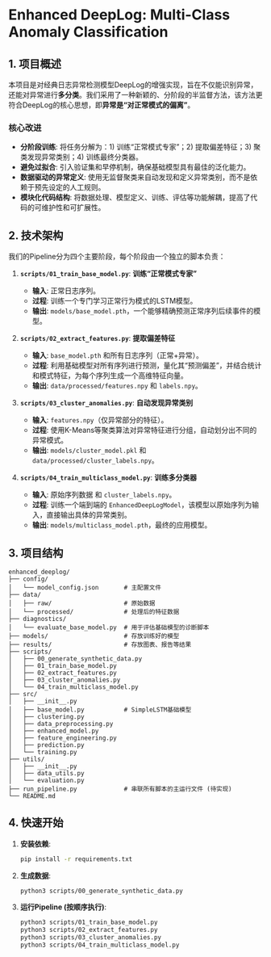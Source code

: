 # Enhanced DeepLog: Multi-Class Anomaly Classification

## 1. 项目概述

本项目是对经典日志异常检测模型DeepLog的增强实现，旨在不仅能识别异常，还能对异常进行**多分类**。我们采用了一种新颖的、分阶段的半监督方法，该方法更符合DeepLog的核心思想，即**异常是“对正常模式的偏离”**。

### 核心改进
- **分阶段训练**: 将任务分解为：1) 训练“正常模式专家”；2) 提取偏差特征；3) 聚类发现异常类别；4) 训练最终分类器。
- **避免过拟合**: 引入验证集和早停机制，确保基础模型具有最佳的泛化能力。
- **数据驱动的异常定义**: 使用无监督聚类来自动发现和定义异常类别，而不是依赖于预先设定的人工规则。
- **模块化代码结构**: 将数据处理、模型定义、训练、评估等功能解耦，提高了代码的可维护性和可扩展性。

## 2. 技术架构

我们的Pipeline分为四个主要阶段，每个阶段由一个独立的脚本负责：

1.  **`scripts/01_train_base_model.py`**: **训练“正常模式专家”**
    *   **输入**: 正常日志序列。
    *   **过程**: 训练一个专门学习正常行为模式的LSTM模型。
    *   **输出**: `models/base_model.pth`，一个能够精确预测正常序列后续事件的模型。

2.  **`scripts/02_extract_features.py`**: **提取偏差特征**
    *   **输入**: `base_model.pth` 和所有日志序列（正常+异常）。
    *   **过程**: 利用基础模型对所有序列进行预测，量化其“预测偏差”，并结合统计和模式特征，为每个序列生成一个高维特征向量。
    *   **输出**: `data/processed/features.npy` 和 `labels.npy`。

3.  **`scripts/03_cluster_anomalies.py`**: **自动发现异常类别**
    *   **输入**: `features.npy`（仅异常部分的特征）。
    *   **过程**: 使用K-Means等聚类算法对异常特征进行分组，自动划分出不同的异常模式。
    *   **输出**: `models/cluster_model.pkl` 和 `data/processed/cluster_labels.npy`。

4.  **`scripts/04_train_multiclass_model.py`**: **训练多分类器**
    *   **输入**: 原始序列数据 和 `cluster_labels.npy`。
    *   **过程**: 训练一个端到端的 `EnhancedDeepLogModel`，该模型以原始序列为输入，直接输出具体的异常类别。
    *   **输出**: `models/multiclass_model.pth`，最终的应用模型。

## 3. 项目结构

```
enhanced_deeplog/
├── config/
│   └── model_config.json       # 主配置文件
├── data/
│   ├── raw/                    # 原始数据
│   └── processed/              # 处理后的特征数据
├── diagnostics/
│   └── evaluate_base_model.py  # 用于评估基础模型的诊断脚本
├── models/                     # 存放训练好的模型
├── results/                    # 存放图表、报告等结果
├── scripts/
│   ├── 00_generate_synthetic_data.py
│   ├── 01_train_base_model.py
│   ├── 02_extract_features.py
│   ├── 03_cluster_anomalies.py
│   └── 04_train_multiclass_model.py
├── src/
│   ├── __init__.py
│   ├── base_model.py           # SimpleLSTM基础模型
│   ├── clustering.py
│   ├── data_preprocessing.py
│   ├── enhanced_model.py
│   ├── feature_engineering.py
│   ├── prediction.py
│   └── training.py
├── utils/
│   ├── __init__.py
│   ├── data_utils.py
│   └── evaluation.py
├── run_pipeline.py             # 串联所有脚本的主运行文件 (待实现)
└── README.md
```

## 4. 快速开始

1.  **安装依赖**:
    ```bash
    pip install -r requirements.txt
    ```

2.  **生成数据**:
    ```bash
    python3 scripts/00_generate_synthetic_data.py
    ```

3.  **运行Pipeline (按顺序执行)**:
    ```bash
    python3 scripts/01_train_base_model.py
    python3 scripts/02_extract_features.py
    python3 scripts/03_cluster_anomalies.py
    python3 scripts/04_train_multiclass_model.py
    ``` 